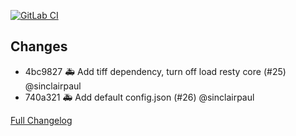 [![GitLab CI][gitlabci-shield]][gitlabci]

## Changes

- 4bc9827 :ambulance: Add tiff dependency, turn off load resty core (#25) @sinclairpaul 
- 740a321 :ambulance: Add default config.json (#26) @sinclairpaul 

[Full Changelog][changelog]

[changelog]: https://github.com/hassio-addons/addon-matrix/compare/v0.7.0...v0.7.1
[gitlabci-shield]: https://gitlab.com/hassio-addons/addon-matrix/badges/v0.7.1/pipeline.svg
[gitlabci]: https://gitlab.com/hassio-addons/addon-matrix/pipelines
